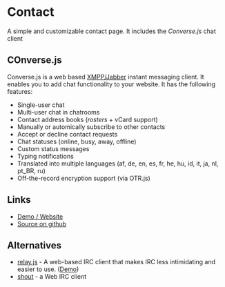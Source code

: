 # Contact
A simple and customizable contact page. It includes the _Converse.js_ chat client

## COnverse.js
Converse.js is a web based [XMPP/Jabber](http://xmpp.org) instant messaging client. It enables you to add chat functionality to your website. It has the following features:

  *  Single-user chat
  *  Multi-user chat in chatrooms
  *  Contact address books (_rosters_ + vCard support)
  *  Manually or automically subscribe to other contacts
  *  Accept or decline contact requests
  *  Chat statuses (online, busy, away, offline)
  *  Custom status messages
  *  Typing notifications
  *  Translated into multiple languages (af, de, en, es, fr, he, hu, id, it, ja, nl, pt_BR, ru)
  *  Off-the-record encryption support (via OTR.js)

## Links
 * [Demo / Website](https://conversejs.org/)
 * [Source on github](https://github.com/jcbrand/converse.js)

## Alternatives
 * [relay.js](https://github.com/Fauntleroy/relay.js) - A web-based IRC client that makes IRC less intimidating and easier to use. ([Demo](http://relayjs.jit.su/))
 * [shout](https://github.com/erming/shout) - a Web IRC client
